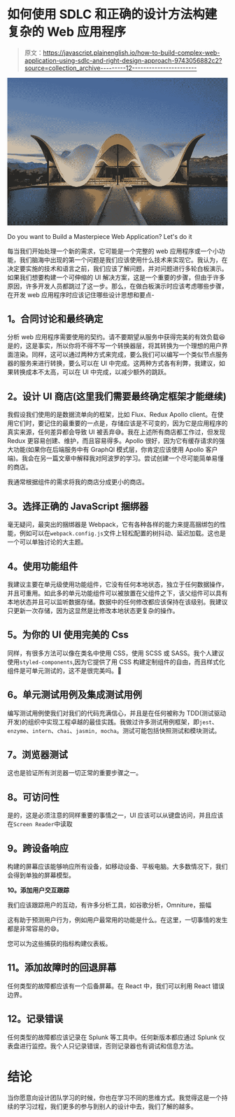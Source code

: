 # 如何使用 SDLC 和正确的设计方法构建复杂的 Web 应用程序

> 原文：<https://javascript.plainenglish.io/how-to-build-complex-web-application-using-sdlc-and-right-design-approach-9743056882c2?source=collection_archive---------12----------------------->

![](img/f3c7b23ae558d00ae4f87e57702b4775.png)

Do you want to Build a Masterpiece Web Application? Let's do it

每当我们开始处理一个新的需求，它可能是一个完整的 web 应用程序或一个小功能，我们脑海中出现的第一个问题是我们应该使用什么技术来实现它。我认为，在决定要实施的技术和语言之前，我们应该了解问题，并对问题进行多轮白板演示。如果我们想要构建一个可伸缩的 UI 解决方案，这是一个重要的步骤，但由于许多原因，许多开发人员都跳过了这一步。那么，在做白板演示时应该考虑哪些步骤，在开发 web 应用程序时应该记住哪些设计思想和要点-

## **1。合同讨论和最终确定**

分析 web 应用程序需要使用的契约。请不要期望从服务中获得完美的有效负载😆是的，这是事实，所以你将不得不写一个转换器层，将其转换为一个理想的用户界面渲染。同样，这可以通过两种方式来完成，要么我们可以编写一个类似节点服务器的服务来进行转换，要么可以在 UI 中完成。这两种方式各有利弊，我建议，如果转换成本不太高，可以在 UI 中完成，以减少额外的跳跃。

## **2。设计 UI 商店(这里我们需要最终确定框架才能继续)**

我假设我们使用的是数据流单向的框架，比如 Flux、Redux Apollo client。在使用它们时，要记住的最重要的一点是，存储应该是不可变的，因为它是应用程序的真实来源，任何差异都会导致 UI 被丢弃😅。我在上述所有商店都工作过，但发现 Redux 更容易创建、维护，而且容易得多。Apollo 很好，因为它有缓存请求的强大功能(如果你在后端服务中有 GraphQl 模式层，你肯定应该使用 Apollo 客户端)。我会在另一篇文章中解释我对阿波罗的学习。尝试创建一个尽可能简单易懂的商店。

我通常根据组件的需求将我的商店分成更小的商店。

## **3。选择正确的 JavaScript 捆绑器**

毫无疑问，最突出的捆绑器是 Webpack，它有各种各样的能力来提高捆绑包的性能，例如可以在`webpack.config.js`文件上轻松配置的树抖动、延迟加载。这也是一个可以单独讨论的大主题。

## **4。使用功能组件**

我建议主要在单元级使用功能组件，它没有任何本地状态，独立于任何数据操作，并且可重用。如此多的单元功能组件可以被放置在父组件之下，该父组件可以具有本地状态并且可以监听数据存储。数据中的任何修改都应该保持在该级别。我建议只更新一次存储，因为这显然是比修改本地状态更复杂的操作。

## **5。为你的 UI 使用完美的 Css**

同样，有很多方法可以像在类名中使用 CSS，使用 SCSS 或 SASS。我个人建议使用`styled-components`,因为它提供了用 CSS 构建定制组件的自由，而且样式化组件是可单元测试的，这不是很完美吗。🤩

## **6。单元测试用例及集成测试用例**

编写测试用例使我们对我们的代码充满信心，并且是在任何被称为 TDD(测试驱动开发)的组织中实现工程卓越的最佳实践。我做过许多测试用例框架，即`jest`、`enzyme`、`intern`、`chai`、`jasmin, mocha`。测试可能包括快照测试和模块测试。

## **7。浏览器测试**

这也是验证所有浏览器一切正常的重要步骤之一。

## **8。可访问性**

是的，这是必须注意的同样重要的事情之一，UI 应该可以从键盘访问，并且应该在`Screen Reader`中读取

## **9。跨设备响应**

构建的屏幕应该能够响应所有设备，如移动设备、平板电脑。大多数情况下，我们会得到单独的屏幕模型。

**10。添加用户交互跟踪**

我们应该跟踪用户的互动，有许多分析工具，如谷歌分析，Omniture，振幅

这有助于预测用户行为，例如用户最常用的功能是什么。在这里，一切事情的发生都是非常容易的😄。

您可以为这些捕获的指标构建仪表板。

## **11。添加故障时的回退屏幕**

任何类型的故障都应该有一个后备屏幕。在 React 中，我们可以利用 React 错误边界。

## **12。记录错误**

任何类型的故障都应该记录在 Splunk 等工具中。任何新版本都应通过 Splunk 仪表盘进行监控。我个人只记录错误，否则记录器也有调试和信息方法。

# 结论

当你愿意向设计团队学习的时候，你也在学习不同的思维方式。我觉得这是一个持续的学习过程，我们更多的参与到别人的设计中去，我们了解的越多。